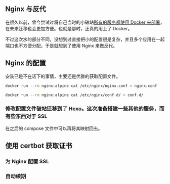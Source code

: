 ## Nginx 与反代

在很久以前，曾今尝试过将自己当时的小破站[所有的服务都使用 Docker 来部署](https://www.defectink.com/defect/docker-container-all.html)，在未来迁移也会更加方便。也就是那时，正真的用上了 Docker。

不过这次水的部分不同，没想到过直接把小的配置很是复杂，并且多个应用在一起端口也不方便分配。于是就想到了使用 Nginx 来做反代。

## Nginx 的配置

安装已是不在话下的事情，主要还是优雅的获取配置文件。

```bash
docker run --rm nginx:alpine cat /etc/nginx/nginx.conf > nginx.conf
```

```bash
docker run --rm nginx:alpine cat /etc/nginx/conf.d/ > conf.d/
```

### 修改配置文件破站迁移到了 Hexo。这次准备搭建一些其他的服务，而有些东西对于 SSL 

在之后的 compose 文件中可以再将其映射回去。

## 使用 certbot 获取证书

### 为 Nginx 配置 SSL

### 自动续期